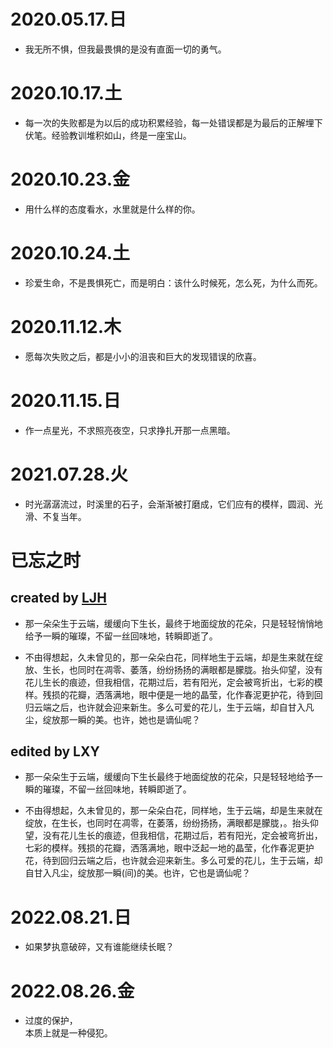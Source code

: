 # 2020.05.17.日

- 我无所不惧，但我最畏惧的是没有直面一切的勇气。

# 2020.10.17.土

- 每一次的失败都是为以后的成功积累经验，每一处错误都是为最后的正解埋下伏笔。经验教训堆积如山，终是一座宝山。

# 2020.10.23.金

- 用什么样的态度看水，水里就是什么样的你。

# 2020.10.24.土


- 珍爱生命，不是畏惧死亡，而是明白：该什么时候死，怎么死，为什么而死。
# 2020.11.12.木

- 愿每次失败之后，都是小小的沮丧和巨大的发现错误的欣喜。

# 2020.11.15.日


- 作一点星光，不求照亮夜空，只求挣扎开那一点黑暗。

# 2021.07.28.火

- 时光潺潺流过，时溪里的石子，会渐渐被打磨成，它们应有的模样，圆润、光滑、不复当年。

# 已忘之时

## created by [LJH](https://github.com/aso-ljh)

- 那一朵朵生于云端，缓缓向下生长，最终于地面绽放的花朵，只是轻轻悄悄地给予一瞬的璀璨，不留一丝回味地，转瞬即逝了。

- 不由得想起，久未曾见的，那一朵朵白花，同样地生于云端，却是生来就在绽放、生长，也同时在凋零、萎落，纷纷扬扬的满眼都是朦胧。抬头仰望，没有花儿生长的痕迹，但我相信，花期过后，若有阳光，定会被弯折出，七彩的模样。残损的花瓣，洒落满地，眼中便是一地的晶莹，化作春泥更护花，待到回归云端之后，也许就会迎来新生。多么可爱的花儿，生于云端，却自甘入凡尘，绽放那一瞬的美。也许，她也是谪仙呢？

## edited by LXY

- 那一朵朵生于云端，缓缓向下生长最终于地面绽放的花朵，只是轻轻地给予一瞬的璀璨，不留一丝回味地，转瞬即逝了。

- 不由得想起，久未曾见的，那一朵朵白花，同样地，生于云端，却是生来就在绽放，在生长，也同时在凋零，在萎落，纷纷扬扬，满眼都是朦胧，。抬头仰望，没有花儿生长的痕迹，但我相信，花期过后，若有阳光，定会被弯折出，七彩的模样。残损的花瓣，洒落满地，眼中泛起一地的晶莹，化作春泥更护花，待到回归云端之后，也许就会迎来新生。多么可爱的花儿，生于云端，却自甘入凡尘，绽放那一瞬(间)的美。也许，它也是谪仙呢？

# 2022.08.21.日

- 如果梦执意破碎，又有谁能继续长眠？

# 2022.08.26.金

- 过度的保护，  
本质上就是一种侵犯。
